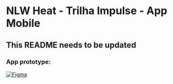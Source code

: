 # NLW Heat - Trilha Impulse - App Mobile

## This README needs to be updated

### App prototype: 
[![Figma](https://img.shields.io/badge/Figma-F24E1E?style=flat&logo=figma&logoColor=white)](https://www.figma.com/file/1htQn3M8G8p1QZVJUQstfF/%5BNLW-Heat---Mission%3A-Impulse%5D-DoWhile2021-(Community)?node-id=61419%3A92)
